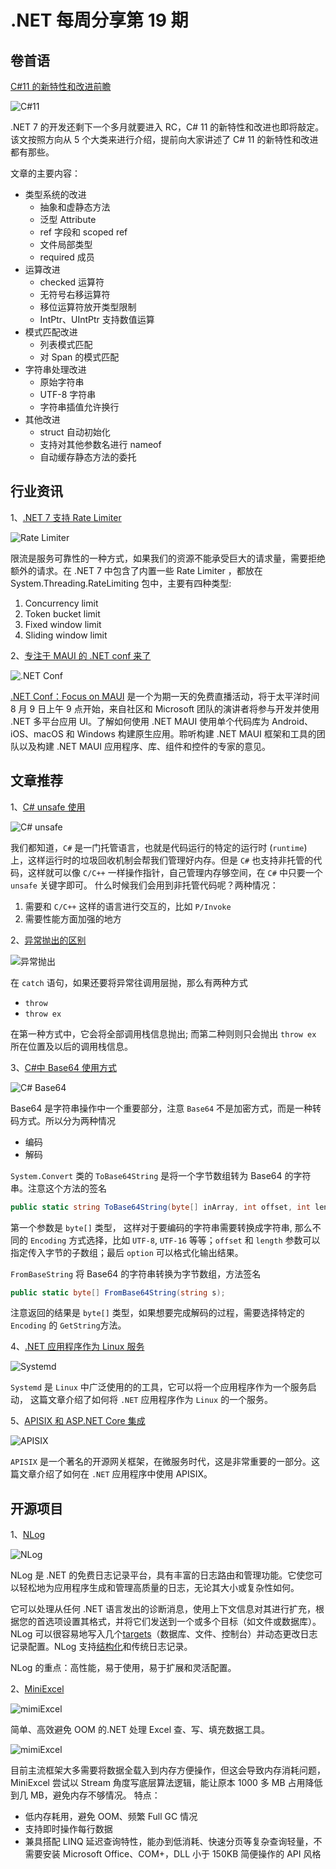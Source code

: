 # .NET 每周分享第 19 期

## 卷首语

[C#11 的新特性和改进前瞻](https://www.cnblogs.com/hez2010/p/whats-new-in-csharp-11.html)

![C#11](https://dotnetweeklyimages.blob.core.windows.net/019/CSharp11.jpg)

.NET 7 的开发还剩下一个多月就要进入 RC，C# 11 的新特性和改进也即将敲定。该文按照方向从 5 个大类来进行介绍，提前向大家讲述了 C# 11 的新特性和改进都有那些。

文章的主要内容：

- 类型系统的改进
  - 抽象和虚静态方法
  - 泛型 Attribute
  - ref 字段和 scoped ref
  - 文件局部类型
  - required 成员
- 运算改进
  - checked 运算符
  - 无符号右移运算符
  - 移位运算符放开类型限制
  - IntPtr、UIntPtr 支持数值运算
- 模式匹配改进
  - 列表模式匹配
  - 对 Span<char> 的模式匹配
- 字符串处理改进
  - 原始字符串
  - UTF-8 字符串
  - 字符串插值允许换行
- 其他改进
  - struct 自动初始化
  - 支持对其他参数名进行 nameof
  - 自动缓存静态方法的委托

## 行业资讯

1、[.NET 7 支持 Rate Limiter](https://devblogs.microsoft.com/dotnet/announcing-rate-limiting-for-dotnet)

![Rate Limiter](https://dotnetweeklyimages.blob.core.windows.net/019/RateLimiter.png)

限流是服务可靠性的一种方式，如果我们的资源不能承受巨大的请求量，需要拒绝额外的请求。在 .NET 7 中包含了内置一些 Rate Limiter ，都放在 System.Threading.RateLimiting 包中，主要有四种类型:

1. Concurrency limit
2. Token bucket limit
3. Fixed window limit
4. Sliding window limit

2、[专注于 MAUI 的 .NET conf 来了](https://devblogs.microsoft.com/dotnet/announcing-dotnet-maui-focus-reactor-community-events)

![.NET Conf](https://dotnetweeklyimages.blob.core.windows.net/019/DotNetConf.png)

[.NET Conf：Focus on MAUI](https://focus.dotnetconf.net/?utm_campaign=savedate&utm_medium=blog&utm_source=dotnet) 是一个为期一天的免费直播活动，将于太平洋时间 8 月 9 日上午 9 点开始，来自社区和 Microsoft 团队的演讲者将参与开发并使用 .NET 多平台应用 UI。了解如何使用 .NET MAUI 使用单个代码库为 Android、iOS、macOS 和 Windows 构建原生应用。聆听构建 .NET MAUI 框架和工具的团队以及构建 .NET MAUI 应用程序、库、组件和控件的专家的意见。

## 文章推荐

1、[C# unsafe 使用](https://code-maze.com/unsafe-code-csharp)

![C# unsafe](https://dotnetweeklyimages.blob.core.windows.net/019/CSharpUnsafe.png)

我们都知道，`C#` 是一门托管语言，也就是代码运行的特定的运行时 (`runtime`) 上，这样运行时的垃圾回收机制会帮我们管理好内存。但是 `C#` 也支持非托管的代码，这样就可以像 `C/C++` 一样操作指针，自己管理内存够空间，在 `C#` 中只要一个 `unsafe` 关键字即可。
什么时候我们会用到非托管代码呢？两种情况：

1. 需要和 `C/C++` 这样的语言进行交互的，比如 `P/Invoke`
2. 需要性能方面加强的地方

2、[异常抛出的区别](https://twitter.com/BelloneDavide/status/1549080459052736512)

![异常抛出](https://dotnetweeklyimages.blob.core.windows.net/019/ThrowEx.png)

在 `catch` 语句，如果还要将异常往调用层抛，那么有两种方式

- `throw`
- `throw ex`

在第一种方式中，它会将全部调用栈信息抛出; 而第二种则则只会抛出 `throw ex` 所在位置及以后的调用栈信息。

3、[C#中 Base64 使用方式](https://code-maze.com/base64-encode-decode-csharp)

![C# Base64](https://dotnetweeklyimages.blob.core.windows.net/019/Base64.png)

Base64 是字符串操作中一个重要部分，注意 `Base64` 不是加密方式，而是一种转码方式。所以分为两种情况

- 编码
- 解码

`System.Convert` 类的 `ToBase64String` 是将一个字节数组转为 Base64 的字符串。注意这个方法的签名

```csharp
public static string ToBase64String(byte[] inArray, int offset, int length, Base64FormattingOptions option)
```

第一个参数是 `byte[]` 类型， 这样对于要编码的字符串需要转换成字符串, 那么不同的 `Encoding` 方式选择，比如 `UTF-8`, `UTF-16` 等等；`offset` 和 `length` 参数可以指定传入字节的子数组；最后 `option` 可以格式化输出结果。

`FromBaseString` 将 Base64 的字符串转换为字节数组，方法签名

```csharp
public static byte[] FromBase64String(string s);
```

注意返回的结果是 `byte[]` 类型，如果想要完成解码的过程，需要选择特定的 `Encoding` 的 `GetString`方法。

4、[.NET 应用程序作为 Linux 服务](https://code-maze.com/aspnetcore-running-applications-as-linux-service)

![Systemd](https://dotnetweeklyimages.blob.core.windows.net/019/systemd.png)

`Systemd` 是 `Linux` 中广泛使用的的工具，它可以将一个应用程序作为一个服务启动， 这篇文章介绍了如何将 `.NET` 应用程序作为 `Linux` 的一个服务。

5、[APISIX 和 ASP.NET Core 集成](https://techcommunity.microsoft.com/t5/web-development/manage-net-microservices-apis-with-apache-apisix-api-gateway/m-p/3583980)

![APISIX](https://dotnetweeklyimages.blob.core.windows.net/019/APISIX.png)

`APISIX` 是一个著名的开源网关框架，在微服务时代，这是非常重要的一部分。这篇文章介绍了如何在 `.NET` 应用程序中使用 APISIX。

## 开源项目

1、[NLog](https://github.com/NLog/NLog)

![NLog](https://dotnetweeklyimages.blob.core.windows.net/019/Nlog.jpg)

NLog 是 .NET 的免费日志记录平台，具有丰富的日志路由和管理功能。它使您可以轻松地为应用程序生成和管理高质量的日志，无论其大小或复杂性如何。

它可以处理从任何 .NET 语言发出的诊断消息，使用上下文信息对其进行扩充，根据您的首选项设置其格式，并将它们发送到一个或多个目标（如文件或数据库）。NLog 可以很容易地写入几个[targets](https://nlog-project.org/config/?tab=targets)（数据库、文件、控制台）并动态更改日志记录配置。NLog 支持[结构化](https://github.com/NLog/NLog/wiki/How-to-use-structured-logging)和传统日志记录。

NLog 的重点：高性能，易于使用，易于扩展和灵活配置。

2、[MiniExcel](https://github.com/MiniExcel/MiniExcel)

![mimiExcel](https://dotnetweeklyimages.blob.core.windows.net/019/miniExcel.jpg)

简单、高效避免 OOM 的.NET 处理 Excel 查、写、填充数据工具。

![mimiExcel](https://dotnetweeklyimages.blob.core.windows.net/019/MiniExcelWork.png)

目前主流框架大多需要将数据全载入到内存方便操作，但这会导致内存消耗问题，MiniExcel 尝试以 Stream 角度写底层算法逻辑，能让原本 1000 多 MB 占用降低到几 MB，避免内存不够情况。
特点：

- 低内存耗用，避免 OOM、频繁 Full GC 情况
- 支持即时操作每行数据
- 兼具搭配 LINQ 延迟查询特性，能办到低消耗、快速分页等复杂查询轻量，不需要安装 Microsoft Office、COM+，DLL 小于 150KB 简便操作的 API 风格
